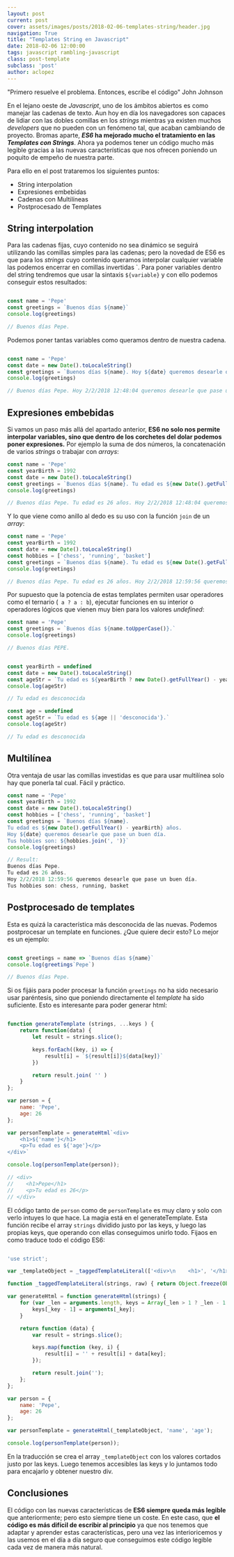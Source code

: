 ```yaml
---
layout: post
current: post
cover: assets/images/posts/2018-02-06-templates-string/header.jpg
navigation: True
title: "Templates String en Javascript"
date: 2018-02-06 12:00:00
tags: javascript rambling-javascript
class: post-template
subclass: 'post'
author: aclopez
---
```


"Primero resuelve el problema. Entonces, escribe el código" John Johnson

En el lejano oeste de _Javascript_, uno de los ámbitos abiertos es como manejar las cadenas de texto. Aun hoy en día los navegadores son capaces de lidiar con las dobles comillas en los _strings_ mientras ya existen muchos _developers_ que no pueden con un fenómeno tal, que acaban cambiando de proyecto. Bromas aparte, ___ES6_ ha mejorado mucho el tratamiento en las _Templates con Strings___. Ahora ya podemos tener un código mucho más legible gracias a las nuevas características que nos ofrecen poniendo un poquito de empeño de nuestra parte.

Para ello en el post trataremos los siguientes puntos:

* String interpolation
* Expresiones embebidas
* Cadenas con Multilíneas
* Postprocesado de Templates

## String interpolation

Para las cadenas fijas, cuyo contenido no sea dinámico se seguirá utilizando las comillas simples para las cadenas; pero la novedad de ES6 es que para los _strings_ cuyo contenido queramos interpolar cualquier variable las podemos encerrar en comillas invertidas `. Para poner variables dentro del string tendremos que usar la sintaxis ```${variable}``` y con ello podemos conseguir estos resultados:

```javascript

const name = 'Pepe'
const greetings = `Buenos días ${name}`
console.log(greetings)

// Buenos días Pepe.

```

Podemos poner tantas variables como queramos dentro de nuestra cadena.

```javascript

const name = 'Pepe'
const date = new Date().toLocaleString()
const greetings = `Buenos días ${name}. Hoy ${date} queremos desearle que pase un buen día.`
console.log(greetings)

// Buenos días Pepe. Hoy 2/2/2018 12:48:04 queremos desearle que pase un buen día.

```

## Expresiones embebidas

Si vamos un paso más allá del apartado anterior, __ES6 no solo nos permite interpolar variables, sino que dentro de los corchetes del dolar podemos poner expresiones.__ Por ejemplo la suma de dos números, la concatenación de varios _strings_ o trabajar con _arrays_:

```javascript
const name = 'Pepe'
const yearBirth = 1992
const date = new Date().toLocaleString()
const greetings = `Buenos días ${name}. Tu edad es ${new Date().getFullYear() - yearBirth} años. Hoy ${date} queremos desearle que pase un buen día.`
console.log(greetings)

// Buenos días Pepe. Tu edad es 26 años. Hoy 2/2/2018 12:48:04 queremos desearle que pase un buen día.

```

Y lo que viene como anillo al dedo es su uso con la función ```join``` de un _array_:

```javascript
const name = 'Pepe'
const yearBirth = 1992
const date = new Date().toLocaleString()
const hobbies = ['chess', 'running', 'basket']
const greetings = `Buenos días ${name}. Tu edad es ${new Date().getFullYear() - yearBirth} años. Hoy ${date} queremos desearle que pase un buen día. Tus hobbies son: ${hobbies.join(', ')}`
console.log(greetings)

// Buenos días Pepe. Tu edad es 26 años. Hoy 2/2/2018 12:59:56 queremos desearle que pase un buen día. Tus hobbies son: chess, running, basket

```

Por supuesto que la potencia de estas templates permiten usar operadores como el ternario (``` a ? a : b```), ejecutar funciones en su interior o operadores lógicos que vienen muy bien para los valores _undefined_:

```javascript
const name = 'Pepe'
const greetings = `Buenos días ${name.toUpperCase()}.`
console.log(greetings)

// Buenos días PEPE.
```

```javascript

const yearBirth = undefined
const date = new Date().toLocaleString()
const ageStr = `Tu edad es ${yearBirth ? new Date().getFullYear() - yearBirth : 'desconocida'}.`
console.log(ageStr)

// Tu edad es desconocida

```

```javascript
const age = undefined
const ageStr = `Tu edad es ${age || 'desconocida'}.`
console.log(ageStr)

// Tu edad es desconocida
```

## Multilínea

Otra ventaja de usar las comillas investidas es que para usar multilínea solo hay que ponerla tal cual. Fácil y práctico.

```javascript
const name = 'Pepe'
const yearBirth = 1992
const date = new Date().toLocaleString()
const hobbies = ['chess', 'running', 'basket']
const greetings = `Buenos días ${name}. 
Tu edad es ${new Date().getFullYear() - yearBirth} años. 
Hoy ${date} queremos desearle que pase un buen día. 
Tus hobbies son: ${hobbies.join(', ')}`
console.log(greetings)

// Result:
Buenos días Pepe. 
Tu edad es 26 años. 
Hoy 2/2/2018 12:59:56 queremos desearle que pase un buen día. 
Tus hobbies son: chess, running, basket

```

## Postprocesado de templates

Esta es quizá la característica más desconocida de las nuevas. Podemos postprocesar un template en funciones. ¿Que quiere decir esto? Lo mejor es un ejemplo:

```javascript

const greetings = name => `Buenos días ${name}`
console.log(greetings`Pepe`)

// Buenos días Pepe.

```

Si os fijáis para poder procesar la función ```greetings``` no ha sido necesario usar paréntesis, sino que poniendo directamente el _template_ ha sido suficiente. Esto es interesante para poder generar html:

```javascript

function generateTemplate (strings, ...keys ) {
    return function(data) {
        let result = strings.slice();

        keys.forEach((key, i) => {
            result[i] = `${result[i]}${data[key]}`
        })

        return result.join( '' )
    }
};

var person = {
    name: 'Pepe',
    age: 26
};

var personTemplate = generateHtml`<div>
    <h1>${'name'}</h1>
    <p>Tu edad es ${'age'}</p>
</div>`

console.log(personTemplate(person));

// <div>
//    <h1>Pepe</h1>
//    <p>Tu edad es 26</p>
// </div>

```

El código tanto de ```person``` como de ```personTemplate``` es muy claro y solo con verlo intuyes lo que hace. La magia está en el generateTemplate. Esta función recibe el array ```strings``` dividido justo por las keys, y luego las propias keys, que operando con ellas conseguimos unirlo todo. Fijaos en como traduce todo el código ES6:

```javascript

'use strict';

var _templateObject = _taggedTemplateLiteral(['<div>\n    <h1>', '</h1>\n    <p>Tu edad es ', '</p>\n</div>'], ['<div>\n    <h1>', '</h1>\n    <p>Tu edad es ', '</p>\n</div>']);

function _taggedTemplateLiteral(strings, raw) { return Object.freeze(Object.defineProperties(strings, { raw: { value: Object.freeze(raw) } })); }

var generateHtml = function generateHtml(strings) {
    for (var _len = arguments.length, keys = Array(_len > 1 ? _len - 1 : 0), _key = 1; _key < _len; _key++) {
        keys[_key - 1] = arguments[_key];
    }

    return function (data) {
        var result = strings.slice();

        keys.map(function (key, i) {
            result[i] = '' + result[i] + data[key];
        });

        return result.join('');
    };
};

var person = {
    name: 'Pepe',
    age: 26
};

var personTemplate = generateHtml(_templateObject, 'name', 'age');

console.log(personTemplate(person));

```

En la traducción se crea el array ```_templateObject``` con los valores cortados justo por las keys. Luego tenemos accesibles las keys y lo juntamos todo para encajarlo y obtener nuestro div. 

## Conclusiones

El código con las nuevas características de __ES6 siempre queda más legible__ que anteriormente; pero esto siempre tiene un coste. En este caso, que __el código es más difícil de escribir al principio__ ya que nos tenemos que adaptar y aprender estas características, pero una vez las interioricemos y las usemos en el día a día seguro que conseguimos este código legible cada vez de manera más natural.